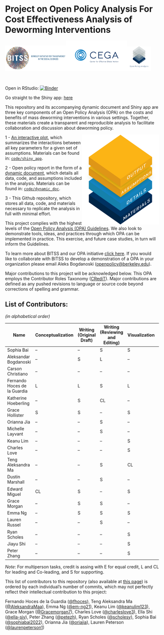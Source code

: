 
# Project on Open Policy Analysis For Cost Effectiveness Analysis of Deworming Interventions

<img width="200" src="./code/images/BITSS_logo_horizontal.png"><img width="200" src="./code/images/CEGA_logo.png"><img height='80' src='./code/shiny_app/www/OPA_layers_materials.png'>
</div>
</center>

<br>

Open in RStudio:
[![Binder](http://mybinder.org/badge_logo.svg)](https://mybinder.org/v2/gh/BITSS-OPA/opa-deworming/master?urlpath=rstudio)

Go straight to the Shiny app:
[here](https://bitss-opa.shinyapps.io/dw-app/)

This repository and its accompanying dynamic document and Shiny app are
three key components of an Open Policy Analysis (OPA) on the costs and
benefits of mass deworming interventions in various settings. Together,
these materials create a transparent and reproducible analysis to
facilitate collaboration and discussion about deworming policy.

<img align="right" width="50%" src="./code/images/OPA_layers.png">

1 - [An interactive plot](https://bitss-opa.shinyapps.io/dw-app/), which
summarizes the interactions between all key parameters for a given set
of assumptions. Materials can be found in:
[`code/shiny_app`](https://github.com/BITSS-OPA/opa-deworming/tree/master/code/shiny_app).

2 - Open policy report in the form of a [dynamic
document](https://bitss-opa.github.io/opa-deworming/), which details all
data, code, and assumptions included in the analysis. Materials can be
found in:
[`code/dynamic_doc`](https://github.com/BITSS-OPA/opa-deworming/tree/master/code/01_final_opa.Rmd).

3 - This Github repository, which stores all data, code, and materials
necessary to replicate the analysis in full with minimal effort.

This project complies with the highest levels of the [Open Policy
Analysis (OPA)
Guidelines](https://www.bitss.org/opa/community-standards/). We also
look to demonstrate tools, ideas, and practices through which OPA can be
implemented in practice. This exercise, and future case studies, in turn
will inform the Guidelines.

To learn more about BITSS and our OPA initiative [click
here](https://www.bitss.org/opa/). If you would like to collaborate with
BITSS to develop a demonstration of a OPA in your organization please
email Aleks Bogdanoski (<openpolicy@berkeley.edu>).

Major contributions to this project will be acknowledged below. This OPA
employs the Contributor Roles Taxonomy
([CRediT](https://casrai.org/credit/)). Major contributions are defined
as any pushed revisions to language or source code beyond corrections of
spelling and grammar.

## List of Contributors:

*(in alphabetical order)*

<!--  
| Name                         | Conceptualization | Writing <br> 
                                                     (Original Draft)| Writing  <br>  
                                                                     (Reviewing and Editing)   | Visualization | Funding   <br> 
                                                                                                                Acquisition   | Project <br> 
                                                                                                                                 Administration | Supervision |Communications |    
-->

| Name                         | Conceptualization | Writing <br> (Original Draft) | Writing <br> (Reviewing and Editing) | Visualization | Funding <br> Acquisition | Project <br> Administration | Supervision | Communications |
|------------------------------|-------------------|-------------------------------|--------------------------------------|---------------|--------------------------|-----------------------------|-------------|----------------|
| Sophia Bai                   | –                 | –                             | S                                    | S             | –                        | –                           | –           | –              |
| Aleksandar Bogdanoski        | –                 | S                             | L                                    | –             | S                        | CL                          | –           | S              |
| Carson Christiano            | –                 | –                             | –                                    | –             | CL                       | S                           | –           | S              |
| Fernando Hoces de la Guardia | L                 | L                             | S                                    | L             | –                        | S                           | –           | S              |
| Katherine Hoeberling         | –                 | S                             | CL                                   | –             | CL                       | L                           | –           | S              |
| Grace Hollister              | S                 | S                             | –                                    | S             | –                        | –                           | CL          | S              |
| Orianna Jia                  | –                 | –                             | S                                    | –             | –                        | –                           | –           | –              |
| Michelle Layvant             | –                 | –                             | S                                    | –             | –                        | –                           | –           | –              |
| Keanu Lim                    | –                 | –                             | –                                    | S             | –                        | –                           | –           | –              |
| Charles Love                 | –                 | –                             | –                                    | S             | –                        | –                           | –           | –              |
| Teng Aleksandra Ma           | –                 | –                             | S                                    | CL            | –                        | –                           | –           | –              |
| Dustin Marshall              | –                 | –                             | S                                    | –             | –                        | –                           | –           | S              |
| Edward Miguel                | CL                | S                             | –                                    | S             | L                        | –                           | L           | –              |
| Grace Morgan                 | –                 | S                             | S                                    | –             | –                        | –                           | –           | S              |
| Emma Ng                      | –                 | S                             | S                                    | S             | –                        | –                           | –           | –              |
| Lauren Russel                | –                 | –                             | S                                    | –             | –                        | –                           | –           | L              |
| Ryan Scholes                 | –                 | –                             | –                                    | S             | –                        | –                           | –           | –              |
| Jiayu Shi                    | –                 | –                             | –                                    | S             | –                        | –                           | –           | –              |
| Peter Zhang                  | –                 | –                             | –                                    | S             | –                        | –                           | –           | –              |

*Note*: For multiperson tasks, credit is assing with E for equal credit,
L and CL for leading and Co-leading, and S for supporting.

This list of contributors to this repository (also available at [this
page](https://github.com/BITSS-OPA/opa-deworming/graphs/contributors))
is ordered by each individual’s number of commits, which may not
perfectly reflect their intellectual contribution to this project:

Fernando Hoces de la Guardia ([@fhoces](https://github.com/fhoces)),
Teng Aleksandra Ma ([@AleksandraMaa](https://github.com/AleksandraMaa)),
Emma Ng ([@em-ng21](https://github.com/em-ng21)), Keanu Lim
([@keanulim123](https://github.com/keanulim123)), Grace Morgan
([@Gracemorgan7](https://github.com/Gracemorgan7)), Charles Love
([@charleslove3](https://github.com/charleslove3)), Ella Shi
([@ella-sjy](https://github.com/ella-sjy)), Peter Zhang
([@petezh](https://github.com/petezh)), Ryan Scholes
([@scholesy](https://github.com/scholesy)), Sophia Bai
([@sophiabai2022](https://github.com/sophiabai2022)), Orianna Jia
([@oriajia](https://github.com/oriajia)), Lauren Peterson
([@laurenpeterson1](https://github.com/laurenpeterson1))
